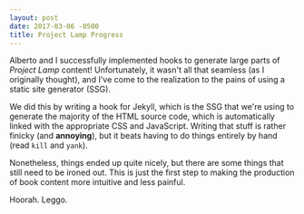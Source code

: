 ```yaml
---
layout: post
date: 2017-03-06 -0500
title: Project Lamp Progress
---
```


Alberto and I successfully implemented hooks to generate large parts of *Project Lamp* content! Unfortunately, it wasn't all that seamless (as I originally thought), and I've come to the realization to the pains of using a static site generator (SSG).

We did this by writing a hook for Jekyll, which is the SSG that we're using to generate the majority of the HTML source code, which is automatically linked with the appropriate CSS and JavaScript. Writing that stuff is rather finicky (and **annoying**), but it beats having to do things entirely by hand (read `kill` and `yank`).

Nonetheless, things ended up quite nicely, but there are some things that still need to be ironed out. This is just the first step to making the production of book content more intuitive and less painful.

Hoorah. Leggo.
